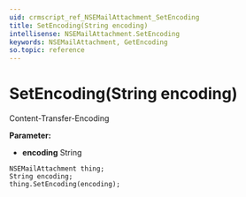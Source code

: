 ```yaml
---
uid: crmscript_ref_NSEMailAttachment_SetEncoding
title: SetEncoding(String encoding)
intellisense: NSEMailAttachment.SetEncoding
keywords: NSEMailAttachment, GetEncoding
so.topic: reference
---
```


# SetEncoding(String encoding)

Content-Transfer-Encoding

**Parameter:** 
* **encoding** String

```crmscript
NSEMailAttachment thing;
String encoding;
thing.SetEncoding(encoding);
```

